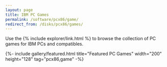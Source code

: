 ```yaml
---
layout: page
title: IBM PC Games
permalink: /software/pcx86/game/
redirect_from: /disks/pcx86/games/
---
```


Use the {% include explorer/link.html %} to browse the collection of PC games for IBM PCs and compatibles.

{%- include gallery/featured.html title="Featured PC Games" width="200" height="128" tag="pcx86,game" -%}
